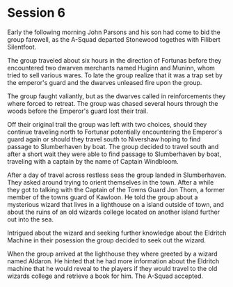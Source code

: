 # Session 6

Early the following morning John Parsons and his son had come to bid the group farewell, as the A-Squad departed Stonewood togethes with Filibert Silentfoot. 

The group traveled about six hours in the direction of Fortunas before they encountered two dwarven merchants named Huginn and Muninn, whom tried to sell various wares. To late the group realize that it was a trap set by the emperor's guard and the dwarves unleased fire upon the group.

The group faught valiantly, but as the dwarves called in reinforcements they where forced to retreat. The group was chased several hours through the woods before the Emperor's guard lost their trail.

Off their original trail the group was left with two choices, should they continue traveling north to Fortunar potentially encountering the Emperor's guard again or should they travel south to Nivershaw hoping to find passage to Slumberhaven by boat. The group decided to travel south and after a short wait they were able to find passage to Slumberhaven by boat, traveling with a captain by the name of Captain Windbloom.

After a day of travel across restless seas the group landed in Slumberhaven. They asked around trying to orient themselves in the town. After a while they got to talking with the Captain of the Towns Guard Jon Thorn, a former member of the towns guard of Kawloon. He told the group about a mysterious wizard that lives in a lighthouse on a island outside of town, and about the ruins of an old wizards college located on another island further out into the sea.

Intrigued about the wizard and seeking further knowledge about the Eldritch Machine in their posession the group decided to seek out the wizard.

When the group arrived at the lighthouse they where greeted by a wizard named Aldaron. He hinted that he had more information about the Eldritch machine that he would reveal to the players if they would travel to the old wizards college and retrieve a book for him. The A-Squad accepted.